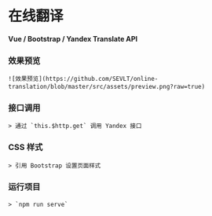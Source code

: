# 在线翻译

#### Vue / Bootstrap / Yandex Translate API

### 效果预览

    ![效果预览](https://github.com/SEVLT/online-translation/blob/master/src/assets/preview.png?raw=true)

### 接口调用

    > 通过 `this.$http.get` 调用 Yandex 接口

### CSS 样式

    > 引用 Bootstrap 设置页面样式

### 运行项目

    > `npm run serve`
